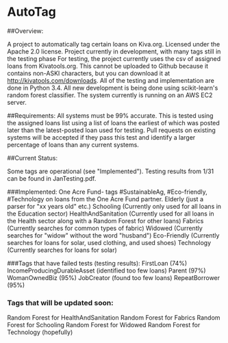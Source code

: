 # AutoTag

##Overview:

A project to automatically tag certain loans on Kiva.org.
Licensed under the Apache 2.0 license. 
Project currently in development, with many tags still in the testing phase
For testing, the project currently uses the csv of assigned loans from Kivatools.org. This cannot be uploaded to Github because it contains non-ASKI characters, but you can download it at http://kivatools.com/downloads. 
All of the testing and implementation are done in Python 3.4.
All new development is being done using scikit-learn's random forest classifier.
The system currently is running on an AWS EC2 server.

##Requirements:
All systems must be 99% accurate. This is tested using the assigned loans list using a list of loans the earliest of which was posted later than the latest-posted loan used for testing.
Pull requests on existing systems will be accepted if they pass this test and identify a larger percentage of loans than any current systems.

##Current Status:

Some tags are operational (see "Implemented"). Testing results from 1/31 can be found in JanTesting.pdf.

###Implemented:
One Acre Fund- tags #SustainableAg, #Eco-friendly, #Technology on loans from the One Acre Fund partner.
Elderly (just a parser for "xx years old" etc.)
Schooling (Currently only used for all loans in the Education sector)
HealthAndSanitation (Currently used for all loans in the Health sector along with a Random Forest for other loans)
Fabrics (Currently searches for common types of fabric)
Widowed (Currently searches for "widow" without the word "husband")
Eco-Friendly (Currently searches for loans for solar, used clothing, and used shoes)
Technology (Currently searches for loans for solar)

###Tags that have failed tests (testing results):
FirstLoan (74%)
IncomeProducingDurableAsset (identified too few loans)
Parent (97%)
WomanOwnedBiz (95%)
JobCreator (found too few loans)
RepeatBorrower (95%)

### Tags that will be updated soon:
Random Forest for HealthAndSanitation
Random Forest for Fabrics
Random Forest for Schooling
Random Forest for Widowed
Random Forest for Technology (hopefully)
